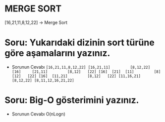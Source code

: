 # MERGE SORT
[16,21,11,8,12,22] -> Merge Sort

# Soru: Yukarıdaki dizinin sort türüne göre aşamalarını yazınız.

- Sorunun Cevabı
`
                       [16,21,11,8,12,22]
                  [16,21,11]         [8,12,22]
            [16]     [21,11]         [8,12]   [22]
            [16]  [21]  [11]         [8]   [12]   [22]
               [16]  [11,21]         [8,12]   [22]
                  [11,16,21]         [8,12,22]
                        [8,11,12,16,21,22]
`

# Soru: Big-O gösterimini yazınız.

- Sorunun Cevabı
  O(nLogn)